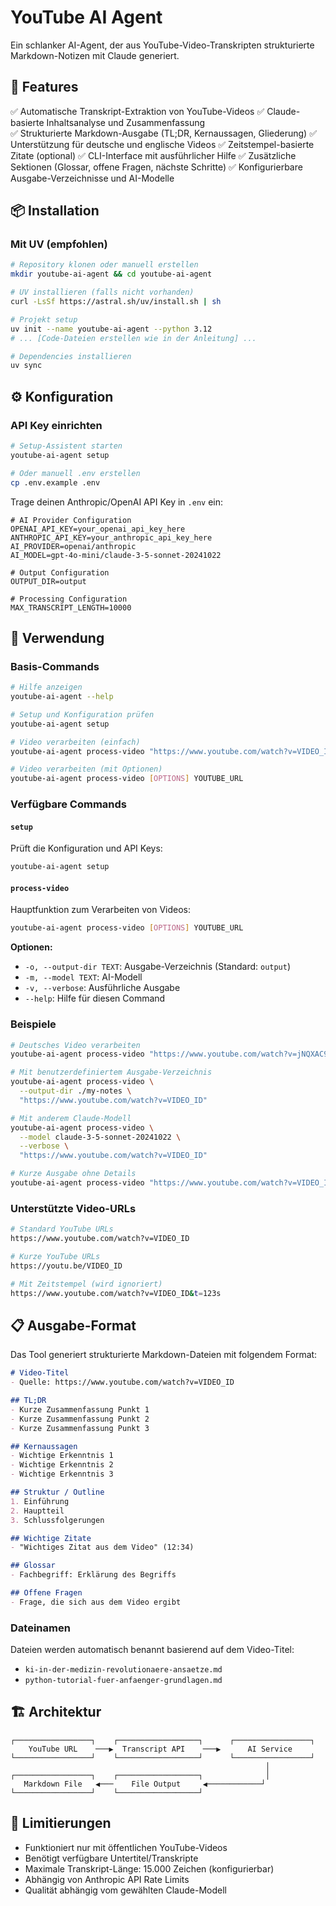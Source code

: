 # YouTube AI Agent

Ein schlanker AI-Agent, der aus YouTube-Video-Transkripten strukturierte Markdown-Notizen mit Claude generiert.

## 🚀 Features

✅ Automatische Transkript-Extraktion von YouTube-Videos
✅ Claude-basierte Inhaltsanalyse und Zusammenfassung  
✅ Strukturierte Markdown-Ausgabe (TL;DR, Kernaussagen, Gliederung)
✅ Unterstützung für deutsche und englische Videos
✅ Zeitstempel-basierte Zitate (optional)
✅ CLI-Interface mit ausführlicher Hilfe
✅ Zusätzliche Sektionen (Glossar, offene Fragen, nächste Schritte)
✅ Konfigurierbare Ausgabe-Verzeichnisse und AI-Modelle

## 📦 Installation

### Mit UV (empfohlen)
```bash
# Repository klonen oder manuell erstellen
mkdir youtube-ai-agent && cd youtube-ai-agent

# UV installieren (falls nicht vorhanden)
curl -LsSf https://astral.sh/uv/install.sh | sh

# Projekt setup
uv init --name youtube-ai-agent --python 3.12
# ... [Code-Dateien erstellen wie in der Anleitung] ...

# Dependencies installieren
uv sync
```

## ⚙️ Konfiguration

### API Key einrichten
```bash
# Setup-Assistent starten
youtube-ai-agent setup

# Oder manuell .env erstellen
cp .env.example .env
```

Trage deinen Anthropic/OpenAI API Key in `.env` ein:
```env
# AI Provider Configuration
OPENAI_API_KEY=your_openai_api_key_here
ANTHROPIC_API_KEY=your_anthropic_api_key_here
AI_PROVIDER=openai/anthropic
AI_MODEL=gpt-4o-mini/claude-3-5-sonnet-20241022

# Output Configuration
OUTPUT_DIR=output

# Processing Configuration
MAX_TRANSCRIPT_LENGTH=10000
```

## 🎯 Verwendung

### Basis-Commands

```bash
# Hilfe anzeigen
youtube-ai-agent --help

# Setup und Konfiguration prüfen
youtube-ai-agent setup

# Video verarbeiten (einfach)
youtube-ai-agent process-video "https://www.youtube.com/watch?v=VIDEO_ID"

# Video verarbeiten (mit Optionen)
youtube-ai-agent process-video [OPTIONS] YOUTUBE_URL
```

### Verfügbare Commands

#### `setup`
Prüft die Konfiguration und API Keys:
```bash
youtube-ai-agent setup
```

#### `process-video`
Hauptfunktion zum Verarbeiten von Videos:
```bash
youtube-ai-agent process-video [OPTIONS] YOUTUBE_URL
```

**Optionen:**
- `-o, --output-dir TEXT`: Ausgabe-Verzeichnis (Standard: `output`)
- `-m, --model TEXT`: AI-Modell
- `-v, --verbose`: Ausführliche Ausgabe
- `--help`: Hilfe für diesen Command

### Beispiele

```bash
# Deutsches Video verarbeiten
youtube-ai-agent process-video "https://www.youtube.com/watch?v=jNQXAC9IVRw" --verbose

# Mit benutzerdefiniertem Ausgabe-Verzeichnis
youtube-ai-agent process-video \
  --output-dir ./my-notes \
  "https://www.youtube.com/watch?v=VIDEO_ID"

# Mit anderem Claude-Modell
youtube-ai-agent process-video \
  --model claude-3-5-sonnet-20241022 \
  --verbose \
  "https://www.youtube.com/watch?v=VIDEO_ID"

# Kurze Ausgabe ohne Details
youtube-ai-agent process-video "https://www.youtube.com/watch?v=VIDEO_ID"
```

### Unterstützte Video-URLs
```bash
# Standard YouTube URLs
https://www.youtube.com/watch?v=VIDEO_ID

# Kurze YouTube URLs  
https://youtu.be/VIDEO_ID

# Mit Zeitstempel (wird ignoriert)
https://www.youtube.com/watch?v=VIDEO_ID&t=123s
```

## 📋 Ausgabe-Format

Das Tool generiert strukturierte Markdown-Dateien mit folgendem Format:

```markdown
# Video-Titel
- Quelle: https://www.youtube.com/watch?v=VIDEO_ID

## TL;DR
- Kurze Zusammenfassung Punkt 1
- Kurze Zusammenfassung Punkt 2
- Kurze Zusammenfassung Punkt 3

## Kernaussagen
- Wichtige Erkenntnis 1
- Wichtige Erkenntnis 2
- Wichtige Erkenntnis 3

## Struktur / Outline
1. Einführung
2. Hauptteil
3. Schlussfolgerungen

## Wichtige Zitate
- "Wichtiges Zitat aus dem Video" (12:34)

## Glossar
- Fachbegriff: Erklärung des Begriffs

## Offene Fragen
- Frage, die sich aus dem Video ergibt
```

### Dateinamen
Dateien werden automatisch benannt basierend auf dem Video-Titel:
- `ki-in-der-medizin-revolutionaere-ansaetze.md`
- `python-tutorial-fuer-anfaenger-grundlagen.md`

## 🏗️ Architektur

```
┌─────────────────┐    ┌──────────────────┐      ┌─────────────────┐
    YouTube URL    ───▶  Transcript API    ───▶      AI Service     
└─────────────────┘    └──────────────────┘      └─────────────────┘
                                                         │
┌─────────────────┐    ┌──────────────────┐              │
   Markdown File   ◀───    File Output     ◀────────────┘
└─────────────────┘    └──────────────────┘
```


## 📝 Limitierungen

- Funktioniert nur mit öffentlichen YouTube-Videos
- Benötigt verfügbare Untertitel/Transkripte
- Maximale Transkript-Länge: 15.000 Zeichen (konfigurierbar)
- Abhängig von Anthropic API Rate Limits
- Qualität abhängig vom gewählten Claude-Modell
